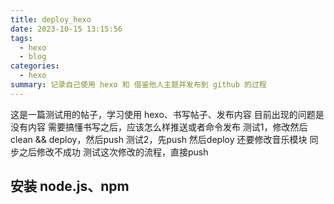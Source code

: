 ```yaml
---
title: deploy_hexo
date: 2023-10-15 13:15:56
tags:
  - hexo
  - blog
categories:
  - hexo
summary: 记录自己使用 hexo 和 借鉴他人主题并发布到 github 的过程
---
```

这是一篇测试用的帖子，学习使用 hexo、书写帖子、发布内容
目前出现的问题是没有内容
需要搞懂书写之后，应该怎么样推送或者命令发布
测试1，修改然后 clean && deploy，然后push
测试2，先push 然后deploy
还要修改音乐模块
同步之后修改不成功
测试这次修改的流程，直接push
## 安装 node.js、npm